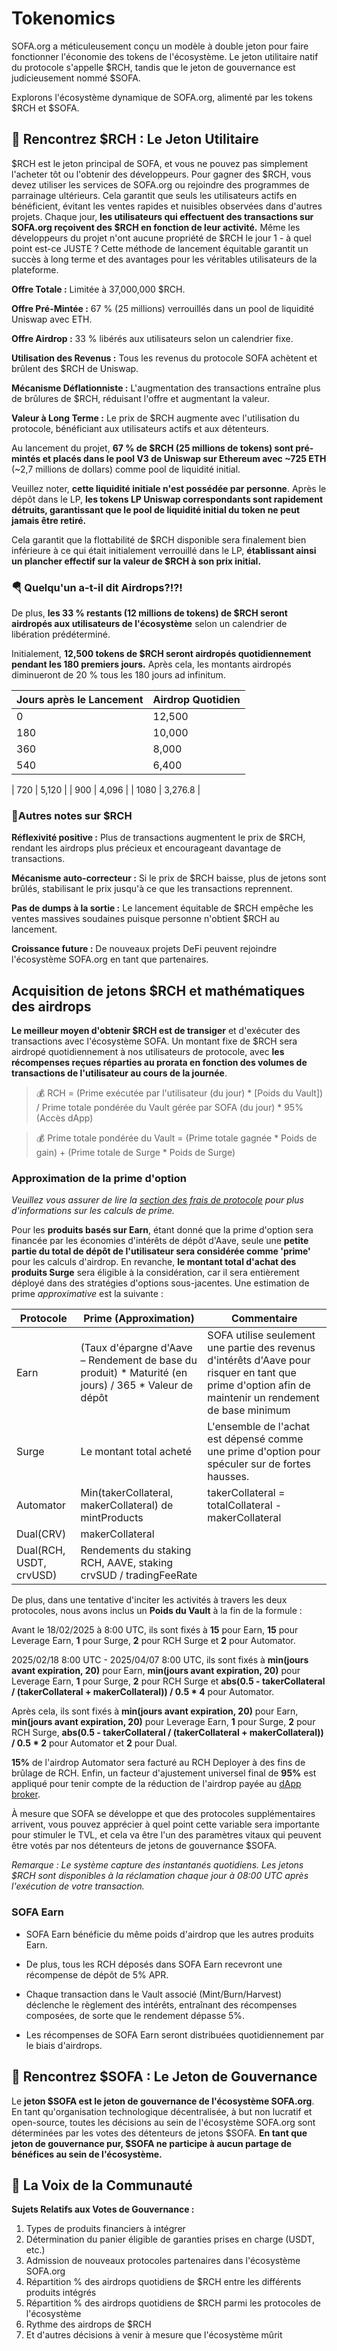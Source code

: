 # Tokenomics

SOFA.org a méticuleusement conçu un modèle à double jeton pour faire fonctionner l'économie des tokens de l'écosystème. Le jeton utilitaire natif du protocole s'appelle $RCH, tandis que le jeton de gouvernance est judicieusement nommé $SOFA.

Explorons l'écosystème dynamique de SOFA.org, alimenté par les tokens $RCH et $SOFA.

## 🤝 **Rencontrez $RCH : Le Jeton Utilitaire**

$RCH est le jeton principal de SOFA, et vous ne pouvez pas simplement l'acheter tôt ou l'obtenir des développeurs. Pour gagner des $RCH, vous devez utiliser les services de SOFA.org ou rejoindre des programmes de parrainage ultérieurs. Cela garantit que seuls les utilisateurs actifs en bénéficient, évitant les ventes rapides et nuisibles observées dans d'autres projets. Chaque jour, **les utilisateurs qui effectuent des transactions sur SOFA.org reçoivent des $RCH en fonction de leur activité.** Même les développeurs du projet n'ont aucune propriété de $RCH le jour 1 - à quel point est-ce JUSTE ? Cette méthode de lancement équitable garantit un succès à long terme et des avantages pour les véritables utilisateurs de la plateforme.

**Offre Totale :** Limitée à 37,000,000 $RCH.

**Offre Pré-Mintée :** 67 % (25 millions) verrouillés dans un pool de liquidité Uniswap avec ETH.

**Offre Airdrop :** 33 % libérés aux utilisateurs selon un calendrier fixe.

**Utilisation des Revenus :** Tous les revenus du protocole SOFA achètent et brûlent des $RCH de Uniswap.

**Mécanisme Déflationniste :** L'augmentation des transactions entraîne plus de brûlures de $RCH, réduisant l'offre et augmentant la valeur.

**Valeur à Long Terme :** Le prix de $RCH augmente avec l'utilisation du protocole, bénéficiant aux utilisateurs actifs et aux détenteurs.

Au lancement du projet, **67 % de $RCH (25 millions de tokens) sont pré-mintés et placés dans le pool V3 de Uniswap sur Ethereum avec ~725 ETH** (~2,7 millions de dollars) comme pool de liquidité initial.

Veuillez noter, **cette liquidité initiale n'est possédée par personne**. Après le dépôt dans le LP, **les tokens LP Uniswap correspondants sont rapidement détruits, garantissant que le pool de liquidité initial du token ne peut jamais être retiré.**

Cela garantit que la flottabilité de $RCH disponible sera finalement bien inférieure à ce qui était initialement verrouillé dans le LP, **établissant ainsi un plancher effectif sur la valeur de $RCH à son prix initial.**

### 🪂 Quelqu'un a-t-il dit Airdrops?!?!

De plus, **les 33 % restants (12 millions de tokens) de $RCH seront airdropés aux utilisateurs de l'écosystème** selon un calendrier de libération prédéterminé.

Initialement, **12,500 tokens de $RCH seront airdropés quotidiennement pendant les 180 premiers jours.** Après cela, les montants airdropés diminueront de 20 % tous les 180 jours ad infinitum.

| **Jours après le Lancement** | **Airdrop Quotidien** |
| ----------------------------- | --------------------- |
| 0                             | 12,500                |
| 180                           | 10,000                |
| 360                           | 8,000                 |
| 540                           | 6,400                 |

| 720                   | 5,120             |
| 900                   | 4,096             |
| 1080                  | 3,276.8           |

### 📝Autres notes sur $RCH

**Réflexivité positive :** Plus de transactions augmentent le prix de $RCH, rendant les airdrops plus précieux et encourageant davantage de transactions.

**Mécanisme auto-correcteur :** Si le prix de $RCH baisse, plus de jetons sont brûlés, stabilisant le prix jusqu'à ce que les transactions reprennent.

**Pas de dumps à la sortie :** Le lancement équitable de $RCH empêche les ventes massives soudaines puisque personne n'obtient $RCH au lancement.

**Croissance future :** De nouveaux projets DeFi peuvent rejoindre l'écosystème SOFA.org en tant que partenaires.

## Acquisition de jetons $RCH et mathématiques des airdrops

**Le meilleur moyen d'obtenir $RCH est de transiger** et d'exécuter des transactions avec l'écosystème SOFA. Un montant fixe de $RCH sera airdropé quotidiennement à nos utilisateurs de protocole, avec **les récompenses reçues réparties au prorata en fonction des volumes de transactions de l'utilisateur au cours de la journée**.

> 💰 RCH = (Prime exécutée par l'utilisateur (du jour) * [Poids du Vault]) / Prime totale pondérée du Vault gérée par SOFA (du jour) * 95% (Accès dApp)

> 💰 Prime totale pondérée du Vault = (Prime totale gagnée * Poids de gain) + (Prime totale de Surge * Poids de Surge)

### Approximation de la prime d'option

_Veuillez vous assurer de lire la [section des frais de protocole](../technical-design/fees.md) pour plus d'informations sur les calculs de prime._

Pour les **produits basés sur Earn**, étant donné que la prime d'option sera financée par les économies d'intérêts de dépôt d'Aave, seule une **petite partie du total de dépôt de l'utilisateur sera considérée comme 'prime'** pour les calculs d'airdrop. En revanche, **le montant total d'achat des produits Surge** sera éligible à la considération, car il sera entièrement déployé dans des stratégies d'options sous-jacentes. Une estimation de prime _approximative_ est la suivante :

| **Protocole**          | **Prime (Approximation)**                                                           | **Commentaire**                                                                                                    |
|------------------------|---------------------------------------------------------------------------------------|----------------------------------------------------------------------------------------------------------------|
| Earn                   | (Taux d'épargne d'Aave – Rendement de base du produit) * Maturité (en jours) / 365 * Valeur de dépôt | SOFA utilise seulement une partie des revenus d'intérêts d'Aave pour risquer en tant que prime d'option afin de maintenir un rendement de base minimum |
| Surge                  | Le montant total acheté                                                               | L'ensemble de l'achat est dépensé comme une prime d'option pour spéculer sur de fortes hausses.                                |
| Automator              | Min(takerCollateral, makerCollateral) de mintProducts                                 | takerCollateral = totalCollateral - makerCollateral                                                            |
| Dual(CRV)              | makerCollateral                                                                       |                                                                                                                |
| Dual(RCH, USDT, crvUSD)| Rendements du staking RCH, AAVE, staking crvSUD / tradingFeeRate                        |                                                                                                                |

De plus, dans une tentative d'inciter les activités à travers les deux protocoles, nous avons inclus un **Poids du Vault** à la fin de la formule :

Avant le 18/02/2025 à 8:00 UTC, ils sont fixés à **15** pour Earn, **15** pour Leverage Earn, **1** pour Surge, **2** pour RCH Surge et **2** pour Automator.

2025/02/18 8:00 UTC - 2025/04/07 8:00 UTC, ils sont fixés à **min(jours avant expiration, 20)** pour Earn, **min(jours avant expiration, 20)** pour Leverage Earn, **1** pour Surge, **2** pour RCH Surge et **abs(0.5 - takerCollateral / (takerCollateral + makerCollateral)) / 0.5 * 4** pour Automator.

Après cela, ils sont fixés à **min(jours avant expiration, 20)** pour Earn, **min(jours avant expiration, 20)** pour Leverage Earn, **1** pour Surge, **2** pour RCH Surge, **abs(0.5 - takerCollateral / (takerCollateral + makerCollateral)) / 0.5 * 2** pour Automator et **2** pour Dual.

**15%** de l'airdrop Automator sera facturé au RCH Deployer à des fins de brûlage de RCH. Enfin, un facteur d'ajustement universel final de **95%** est appliqué pour tenir compte de la réduction de l'airdrop payée au [dApp broker](../INTRO.md).

À mesure que SOFA se développe et que des protocoles supplémentaires arrivent, vous pouvez apprécier à quel point cette variable sera importante pour stimuler le TVL, et cela va être l'un des paramètres vitaux qui peuvent être votés par nos détenteurs de jetons de gouvernance $SOFA.

_Remarque : Le système capture des instantanés quotidiens. Les jetons $RCH sont disponibles à la réclamation chaque jour à 08:00 UTC après l'exécution de votre transaction._

### SOFA Earn

- SOFA Earn bénéficie du même poids d'airdrop que les autres produits Earn.

- De plus, tous les RCH déposés dans SOFA Earn recevront une récompense de dépôt de 5% APR.

- Chaque transaction dans le Vault associé (Mint/Burn/Harvest) déclenche le règlement des intérêts, entraînant des récompenses composées, de sorte que le rendement dépasse 5%.

- Les récompenses de SOFA Earn seront distribuées quotidiennement par le biais d'airdrops.

## 🤝 **Rencontrez $SOFA : Le Jeton de Gouvernance**

Le **jeton $SOFA est le jeton de gouvernance de l'écosystème SOFA.org**. En tant qu'organisation technologique décentralisée, à but non lucratif et open-source, toutes les décisions au sein de l'écosystème SOFA.org sont déterminées par les votes des détenteurs de jetons $SOFA. **En tant que jeton de gouvernance pur, $SOFA ne participe à aucun partage de bénéfices au sein de l'écosystème.**

## 🎤 La Voix de la Communauté

**Sujets Relatifs aux Votes de Gouvernance :**

1. Types de produits financiers à intégrer
2. Détermination du panier éligible de garanties prises en charge (USDT, etc.)
3. Admission de nouveaux protocoles partenaires dans l'écosystème SOFA.org
4. Répartition % des airdrops quotidiens de $RCH entre les différents produits intégrés
5. Répartition % des airdrops quotidiens de $RCH parmi les protocoles de l'écosystème
6. Rythme des airdrops de $RCH
7. Et d'autres décisions à venir à mesure que l'écosystème mûrit